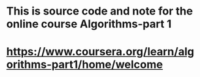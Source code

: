 # This is source code and note for the online course Algorithms-part 1
# https://www.coursera.org/learn/algorithms-part1/home/welcome
